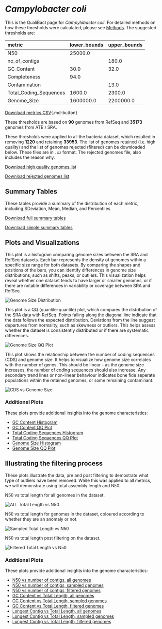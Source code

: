 # *Campylobacter coli*

This is the QualiBact page for *Campylobacter coli*. For detailed methods on how these thresholds were calculated, please see [Methods](../../methods.md).
The suggested thresholds are: 

| metric                 | lower_bounds   | upper_bounds   |
|:-----------------------|:---------------|:---------------|
| N50                    | 25000.0        |                |
| no_of_contigs          |                | 180.0          |
| GC_Content             | 30.0           | 32.0           |
| Completeness           | 94.0           |                |
| Contamination          |                | 13.0           |
| Total_Coding_Sequences | 1600.0         | 2300.0         |
| Genome_Size            | 1600000.0      | 2200000.0      |

[Download metrics CSV](Campylobacter_coli_metrics.csv){.md-button}


These thresholds are based on **90** genomes from RefSeq and **35173** genomes from ATB / SRA.

These thresholds were applied to all the bacteria dataset, which resulted in removing **1220** and retaining **33953**.
The list of genomes retained (i.e. high quality) and the list of genomes rejected (filtered) can be downloaded below. These files are in `.xz` format. The rejected genomes file, also includes the reason why.

[Download high quality genomes list](Campylobacter_coli_high_quality_genomes.csv.xz)


[Download rejected genomes list](Campylobacter_coli_filtered_out_genomes.csv.xz)



## Summary Tables
These tables provide a summary of the distribution of each metric, including SDeviation, Mean, Median, and Percentiles.

[Download full summary tables](summary.csv)

[Download simple summary tables](selected_summary.csv)

## Plots and Visualizations

This plot is a histogram comparing genome sizes between the SRA and RefSeq datasets. Each bar represents the density of genomes within a specific size range for both datasets. By comparing the shapes and positions of the bars, you can identify differences in genome size distributions, such as shifts, peaks, or outliers. This visualization helps reveal whether one dataset tends to have larger or smaller genomes, or if there are notable differences in variability or coverage between SRA and RefSeq.

![Genome Size Distribution](Genome_Size_refseq_histogram_kde.png)

This plot is a QQ (quantile-quantile) plot, which compares the distribution of the SRA data with RefSeq. Points falling along the diagonal line indicate that the data follows the expected distribution. Deviations from the line suggest departures from normality, such as skewness or outliers. This helps assess whether the dataset is consistently distributed or if there are systematic differences.

![Genome Size QQ Plot](Genome_Size_refseq_qqplot.png)

This plot shows the relationship between the number of coding sequences (CDS) and genome size. It helps to visualize how genome size correlates with the number of genes. This should be linear - as the genome size increases, the number of coding sequences should also increase. Any secondary trend lines or non-linear behaviour indicates bone fide seperate populations within the retained genomes, or some remaining contaminant. 

![CDS vs Genome Size](Campylobacter_coli_CDS_vs_Genome_Size.png)

### Additional Plots

These plots provide additional insights into the genome characteristics:

- [GC Content Histogram](GC_Content_refseq_histogram_kde.png)
- [GC Content QQ Plot](GC_Content_refseq_qqplot.png)
- [Total Coding Sequences Histogram](Total_Coding_Sequences_refseq_histogram_kde.png)
- [Total Coding Sequences QQ Plot](Total_Coding_Sequences_refseq_qqplot.png)
- [Genome Size Histogram](Genome_Size_refseq_histogram_kde.png)
- [Genome Size QQ Plot](Genome_Size_refseq_qqplot.png)
## Illustrating the filtering process
These plots illustrate the data, pre and post filtering to demostrate what type of outliers have been removed. While this was applied to all metrics, we will demonstrate using total assembly length and N50.

N50 vs total length for all genomes in the dataset.

![ALL Total Length vs N50](Campylobacter_coli_all_total_length_N50.png)

N50 vs total length for genomes in the dataset, coloured according to whether they are an anomaly or not.

![Sampled Total Length vs N50](Campylobacter_coli_sample_total_length_N50.png)

N50 vs total length post filtering on the dataset.

![Filtered Total Length vs N50](Campylobacter_coli_filt_total_length_N50.png)

### Additional Plots

These plots provide additional insights into the genome characteristics:

- [N50 vs number of contigs, all genomes](Campylobacter_coli_all_N50_number.png)
- [N50 vs number of contigs, sampled genomes](Campylobacter_coli_sample_N50_number.png)
- [N50 vs number of contigs, filtered genomes](Campylobacter_coli_filt_N50_number.png)
- [GC Content vs Total Length, all genomes](Campylobacter_coli_all_total_length_GC_Content.png)
- [GC Content vs Total Length, sampled genomes](Campylobacter_coli_sample_total_length_GC_Content.png)
- [GC Content vs Total Length, filtered genomes](Campylobacter_coli_filt_total_length_GC_Content.png)
- [Longest Contig vs Total Length, all genomes](Campylobacter_coli_all_total_length_longest.png)
- [Longest Contig vs Total Length, sampled genomes](Campylobacter_coli_sample_total_length_longest.png)
- [Longest Contig vs Total Length, filtered genomes](Campylobacter_coli_filt_total_length_longest.png)
